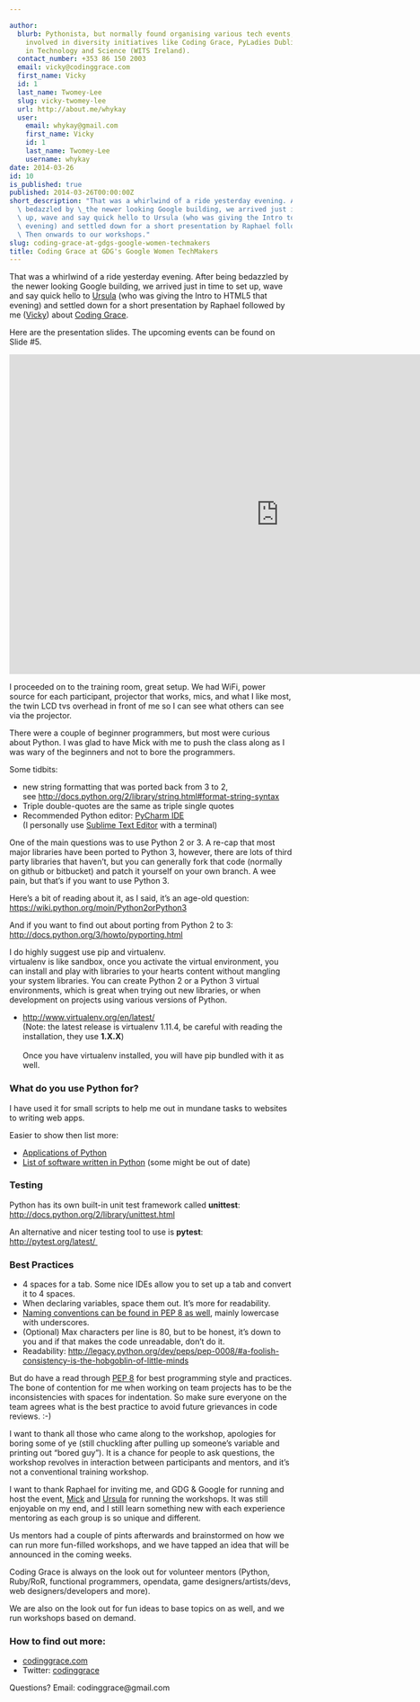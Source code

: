 ```yaml
---

author:
  blurb: Pythonista, but normally found organising various tech events, and now heavily
    involved in diversity initiatives like Coding Grace, PyLadies Dublin, and Women
    in Technology and Science (WITS Ireland).
  contact_number: +353 86 150 2003
  email: vicky@codinggrace.com
  first_name: Vicky
  id: 1
  last_name: Twomey-Lee
  slug: vicky-twomey-lee
  url: http://about.me/whykay
  user:
    email: whykay@gmail.com
    first_name: Vicky
    id: 1
    last_name: Twomey-Lee
    username: whykay
date: 2014-03-26
id: 10
is_published: true
published: 2014-03-26T00:00:00Z
short_description: "That was a whirlwind of a ride yesterday evening. After being\
  \ bedazzled by \_the newer looking Google building, we arrived just in time to set\
  \ up, wave and say quick hello to Ursula (who was giving the Intro to HTML5 that\
  \ evening) and settled down for a short presentation by Raphael followed by me.\
  \ Then onwards to our workshops."
slug: coding-grace-at-gdgs-google-women-techmakers
title: Coding Grace at GDG's Google Women TechMakers
---
```


<p>That was a whirlwind of a ride yesterday evening. After being bedazzled by  the newer looking Google building, we arrived just in time to set up, wave and say quick hello to <a href="https://twitter.com/tangentfairy">Ursula</a> (who was giving the Intro to HTML5 that evening) and settled down for a short presentation by Raphael followed by me (<a href="http://about.me/whykay">Vicky</a>) about <a href="http://codinggrace.com">Coding Grace</a>.</p>
<p>Here are the presentation slides. The upcoming events can be found on Slide #5.</p>
<p><iframe frameborder="0" height="569" src="https://docs.google.com/presentation/d/1OKTNhNrNP0lkW8ajR8QR_KVgHRhdNWyHNdYBEZtVwbM/embed?start=false&amp;loop=false&amp;delayms=30000" width="960"></iframe></p>
<p>I proceeded on to the training room, great setup. We had WiFi, power source for each participant, projector that works, mics, and what I like most, the twin LCD tvs overhead in front of me so I can see what others can see via the projector.</p>
<p>There were a couple of beginner programmers, but most were curious about Python. I was glad to have Mick with me to push the class along as I was wary of the beginners and not to bore the programmers.</p>
<p>Some tidbits:</p>
<ul><li>new string formatting that was ported back from 3 to 2, see <a href="http://docs.python.org/2/library/string.html#format-string-syntax">http://docs.python.org/2/library/string.html#format-string-syntax</a></li>
<li>Triple double-quotes are the same as triple single quotes</li>
<li>Recommended Python editor: <a href="http://www.jetbrains.com/pycharm/">PyCharm IDE</a> <br/>(I personally use <a href="http://www.sublimetext.com/">Sublime Text Editor</a> with a terminal)</li>
</ul><p>One of the main questions was to use Python 2 or 3. A re-cap that most major libraries have been ported to Python 3, however, there are lots of third party libraries that haven&#8217;t, but you can generally fork that code (normally on github or bitbucket) and patch it yourself on your own branch. A wee pain, but that&#8217;s if you want to use Python 3.</p>
<p>Here&#8217;s a bit of reading about it, as I said, it&#8217;s an age-old question: <br/><a href="https://wiki.python.org/moin/Python2orPython3">https://wiki.python.org/moin/Python2orPython3</a></p>
<p>And if you want to find out about porting from Python 2 to 3: <br/><a href="http://docs.python.org/3/howto/pyporting.html">http://docs.python.org/3/howto/pyporting.html</a></p>
<p>I do highly suggest use pip and virtualenv. <br/>virtualenv is like sandbox, once you activate the virtual environment, you can install and play with libraries to your hearts content without mangling your system libraries. You can create Python 2 or a Python 3 virtual environments, which is great when trying out new libraries, or when development on projects using various versions of Python.  </p>
<ul><li><a href="http://www.virtualenv.org/en/latest/">http://www.virtualenv.org/en/latest/</a> <br/>(Note: the latest release is virtualenv 1.11.4, be careful with reading the installation, they use <strong>1.X.X</strong>)<br/><br/>Once you have virtualenv installed, you will have pip bundled with it as well.</li>
</ul><h3>What do you use Python for?</h3>
<p>I have used it for small scripts to help me out in mundane tasks to websites to writing web apps.</p>
<p>Easier to show then list more:</p>
<ul><li><a href="https://www.python.org/about/apps/">Applications of Python</a></li>
<li><a href="http://en.wikipedia.org/wiki/List_of_Python_software">List of software written in Python</a> (some might be out of date)</li>
</ul><h3>Testing</h3>
<p>Python has its own built-in unit test framework called <strong>unittest</strong>: <br/><a href="http://docs.python.org/2/library/unittest.html">http://docs.python.org/2/library/unittest.html</a></p>
<p>An alternative and nicer testing tool to use is <strong>pytest</strong>: <br/><a href="http://pytest.org/latest/%C2%A0">http://pytest.org/latest/ </a></p>
<h3>Best Practices</h3>
<ul><li>4 spaces for a tab. Some nice IDEs allow you to set up a tab and convert it to 4 spaces.</li>
<li>When declaring variables, space them out. It&#8217;s more for readability.</li>
<li><a href="http://legacy.python.org/dev/peps/pep-0008/#naming-conventions">Naming conventions can be found in PEP 8 as well</a>, mainly lowercase with underscores.</li>
<li>(Optional) Max characters per line is 80, but to be honest, it&#8217;s down to you and if that makes the code unreadable, don&#8217;t do it.</li>
<li>Readability: <a href="http://legacy.python.org/dev/peps/pep-0008/#a-foolish-consistency-is-the-hobgoblin-of-little-minds">http://legacy.python.org/dev/peps/pep-0008/#a-foolish-consistency-is-the-hobgoblin-of-little-minds</a></li>
</ul><p>But do have a read through <a href="http://legacy.python.org/dev/peps/pep-0008/">PEP 8</a> for best programming style and practices. The bone of contention for me when working on team projects has to be the inconsistencies with spaces for indentation. So make sure everyone on the team agrees what is the best practice to avoid future grievances in code reviews. :-)</p>
<p>I want to thank all those who came along to the workshop, apologies for boring some of ye (still chuckling after pulling up someone&#8217;s variable and printing out &#8220;bored guy&#8221;). It is a chance for people to ask questions, the workshop revolves in interaction between participants and mentors, and it&#8217;s not a conventional training workshop.</p>
<p>I want to thank Raphael for inviting me, and GDG &amp; Google for running and host the event, <a href="https://twitter.com/micktwomey">Mick</a> and <a href="https://twitter.com/tangentfairy">Ursula</a> for running the workshops. It was still enjoyable on my end, and I still learn something new with each experience mentoring as each group is so unique and different.</p>
<p>Us mentors had a couple of pints afterwards and brainstormed on how we can run more fun-filled workshops, and we have tapped an idea that will be announced in the coming weeks.</p>
<p>Coding Grace is always on the look out for volunteer mentors (Python, Ruby/RoR, functional programmers, opendata, game designers/artists/devs, web designers/developers and more).</p>
<p>We are also on the look out for fun ideas to base topics on as well, and we run workshops based on demand.</p>
<h3>How to find out more:</h3>
<ul><li><a href="http://codinggrace.com">codinggrace.com</a></li>
<li>Twitter: <a class="tumblelog" href="http://tmblr.co/mFkBDcpQ__ubf1agZ0rUsuQ">codinggrace</a></li>
</ul><p>Questions? Email: codinggrace@gmail.com</p>